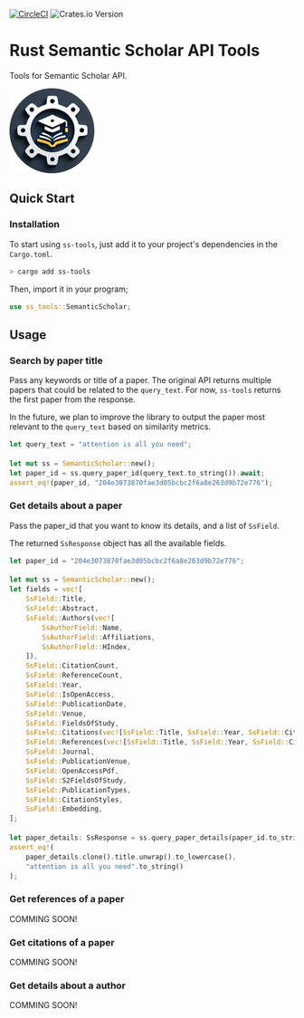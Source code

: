 [![CircleCI](https://dl.circleci.com/status-badge/img/circleci/X1fiE4koKU88Z9sKwWoPAH/T3F3Mv6HZoDH8Y7VMceoir/tree/main.svg?style=svg)](https://dl.circleci.com/status-badge/redirect/circleci/X1fiE4koKU88Z9sKwWoPAH/T3F3Mv6HZoDH8Y7VMceoir/tree/main)
![Crates.io Version](https://img.shields.io/crates/v/ss-tools?style=flat-square&color=blue)

# Rust Semantic Scholar API Tools

Tools for Semantic Scholar API.

<img src="LOGO.png" alt="LOGO" width="150" height="150">

## Quick Start

### Installation

To start using `ss-tools`, just add it to your project's dependencies in the `Cargo.toml`.

```bash
> cargo add ss-tools
```

Then, import it in your program;

```rust
use ss_tools::SemanticScholar;
```

## Usage

### Search by paper title

Pass any keywords or title of a paper.
The original API returns multiple papers that could be related to the `query_text`.
For now, `ss-tools` returns the first paper from the response.

In the future, we plan to improve the library to output the paper most relevant to the `query_text` based on similarity metrics.

```rust
let query_text = "attention is all you need";

let mut ss = SemanticScholar::new();
let paper_id = ss.query_paper_id(query_text.to_string()).await;
assert_eq!(paper_id, "204e3073870fae3d05bcbc2f6a8e263d9b72e776");
```

### Get details about a paper

Pass the paper_id that you want to know its details, and a list of `SsField`.

The returned `SsResponse` object has all the available fields.

```rust
let paper_id = "204e3073870fae3d05bcbc2f6a8e263d9b72e776";

let mut ss = SemanticScholar::new();
let fields = vec![
    SsField::Title,
    SsField::Abstract,
    SsField::Authors(vec![
        SsAuthorField::Name,
        SsAuthorField::Affiliations,
        SsAuthorField::HIndex,
    ]),
    SsField::CitationCount,
    SsField::ReferenceCount,
    SsField::Year,
    SsField::IsOpenAccess,
    SsField::PublicationDate,
    SsField::Venue,
    SsField::FieldsOfStudy,
    SsField::Citations(vec![SsField::Title, SsField::Year, SsField::CitationCount]),
    SsField::References(vec![SsField::Title, SsField::Year, SsField::CitationCount]),
    SsField::Journal,
    SsField::PublicationVenue,
    SsField::OpenAccessPdf,
    SsField::S2FieldsOfStudy,
    SsField::PublicationTypes,
    SsField::CitationStyles,
    SsField::Embedding,
];

let paper_details: SsResponse = ss.query_paper_details(paper_id.to_string(), fields).await;
assert_eq!(
    paper_details.clone().title.unwrap().to_lowercase(),
    "attention is all you need".to_string()
);

```

### Get references of a paper

COMMING SOON!

### Get citations of a paper

COMMING SOON!

### Get details about a author

COMMING SOON!
